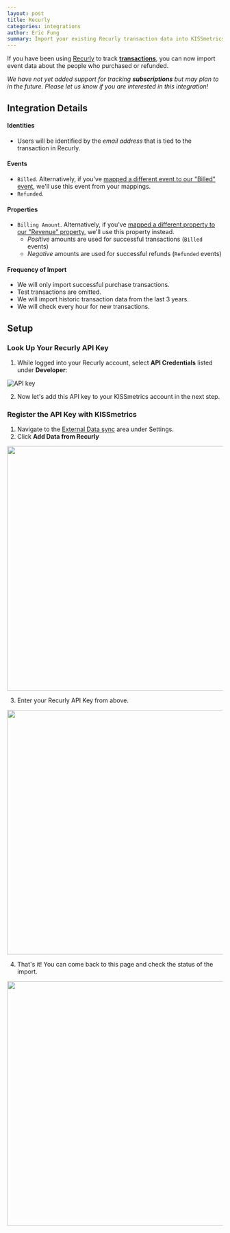 ```yaml
---
layout: post
title: Recurly
categories: integrations
author: Eric Fung
summary: Import your existing Recurly transaction data into KISSmetrics.
---
```

If you have been using [Recurly][recurly] to track [**transactions**][transactions], you can now import event data about the people who purchased or refunded.

*We have not yet added support for tracking* ***subscriptions*** *but may plan to in the future. Please let us know if you are interested in this integration!*

## Integration Details

#### Identities

* Users will be identified by the *email address* that is tied to the transaction in Recurly.

#### Events

* `Billed`. Alternatively, if you've [mapped a different event to our "Billed" event][mapping], we'll use this event from your mappings.
* `Refunded`.

#### Properties

* `Billing Amount`. Alternatively, if you've [mapped a different property to our "Revenue" property][mapping], we'll use this property instead.
	* *Positive* amounts are used for successful transactions (`Billed` events)
	* *Negative* amounts are used for successful refunds (`Refunded` events)

#### Frequency of Import

* We will only import successful purchase transactions.
* Test transactions are omitted.
* We will import historic transaction data from the last 3 years.
* We will check every hour for new transactions.

## Setup

### Look Up Your Recurly API Key

1. While logged into your Recurly account, select **API Credentials** listed under **Developer**:

![API key][sskey]

2. Now let's add this API key to your KISSmetrics account in the next step.

### Register the API Key with KISSmetrics

1. Navigate to the [External Data sync][external-data] area under Settings.
2. Click **Add Data from Recurly**
<img src="attachments/integrations/recurly/recurly-1.png" width="570" />

3. Enter your Recurly API Key from above.
<img src="attachments/integrations/recurly/recurly-2.png" width="570" />

4. That's it! You can come back to this page and check the status of the import.
<img src="attachments/integrations/recurly/recurly-3.png" width="570" />

[recurly]: http://recurly.com/
[transactions]: http://docs.recurly.com/api/transactions
[external-data]: https://www.kissmetrics.com/external_data
[mapping]: https://www.kissmetrics.com/mapping

[sskey]: https://s3.amazonaws.com/kissmetrics-support-files/assets/integrations/recurly/api-key.png